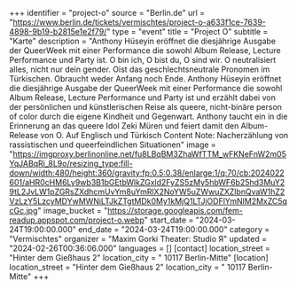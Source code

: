 +++
identifier = "project-o"
source = "Berlin.de"
url = "https://www.berlin.de/tickets/vermischtes/project-o-a633f1ce-7639-4898-9b19-b2815e1e2f79/"
type = "event"
title = "Project O"
subtitle = "Karte"
description = "Anthony Hüseyin eröffnet die diesjährige Ausgabe der QueerWeek mit einer Performance die sowohl Album Release, Lecture Performance und Party ist.
O bin ich, O bist du, O sind wir. O neutralisiert alles, nicht nur dein gender. Oist das geschlechtsneutrale Pronomen im Türkischen. Obraucht weder Anfang noch Ende. Anthony Hüseyin eröffnet die diesjährige Ausgabe der QueerWeek mit einer Performance die sowohl Album Release, Lecture Performance und Party ist und erzählt dabei von der persönlichen und künstlerischen Reise als queere, nicht-binäre person of color durch die eigene Kindheit und Gegenwart. Anthony taucht ein in die Erinnerung an das queere Idol Zeki Müren und feiert damit den Album-Release von O.
Auf Englisch und Türkisch
Content Note: Nacherzählung von rassistischen und queerfeindlichen Situationen"
image = "https://imgproxy.berlinonline.net/fu8LBqBM3ZhaWfTTM_wFKNeFnW2m05YqJABqRi_8L9o/resizing_type:fill-down/width:480/height:360/gravity:fp:0.5:0.38/enlarge:1/q:70/cb:2024022601/aHR0cHM6Ly9wb3B1bGEtbWlkZGxld2FyZS5zMy5hbWF6b25hd3MuY29tL2JvLW1pZGRsZXdhcmUvYm8uYmRlX2NoYW5uZWwuZXZlbnQvaW1hZ2VzLzY5LzcyMDYwMWNiLTJkZTgtMDk0My1kMjQ1LTJjODFlYmNlM2MxZC5qcGc.jpg"
image_bucket = "https://storage.googleapis.com/fem-readup.appspot.com/project-o.webp"
start_date = "2024-03-24T19:00:00.000"
end_date = "2024-03-24T19:00:00.000"
category = "Vermischtes"
organizer = "Maxim Gorki Theater: Studio Я"
updated = "2024-02-26T00:36:06.000"
languages = []
[contact]
location_street = "Hinter dem Gießhaus 2"
location_city = " 10117 Berlin-Mitte"
[location]
location_street = "Hinter dem Gießhaus 2"
location_city = " 10117 Berlin-Mitte"
+++